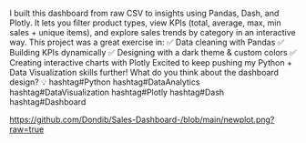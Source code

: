 I built this dashboard from raw CSV to insights using Pandas, Dash, and Plotly.
 It lets you filter product types, view KPIs (total, average, max, min sales + unique items), and explore sales trends by category in an interactive way.
This project was a great exercise in:
 ✅ Data cleaning with Pandas
 ✅ Building KPIs dynamically
 ✅ Designing with a dark theme & custom colors
 ✅ Creating interactive charts with Plotly
Excited to keep pushing my Python + Data Visualization skills further!
 What do you think about the dashboard design? 💡
hashtag#Python hashtag#DataAnalytics hashtag#DataVisualization hashtag#Plotly hashtag#Dash hashtag#Dashboard



https://github.com/Dondib/Sales-Dashboard-/blob/main/newplot.png?raw=true
